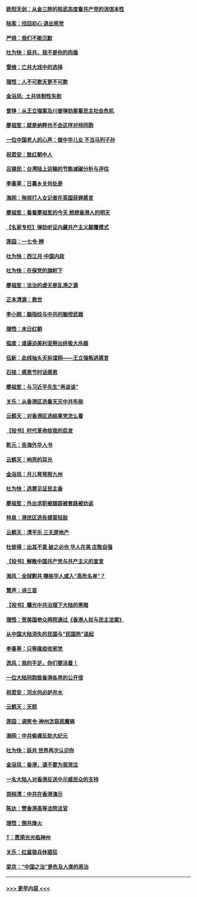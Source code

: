 #### [欧阳天剑：从金三胖的核武态度看共产党的流氓本性](../pages/nsc993/n11702238.md?t=12051622) 
#### [陆客：找回初心 退出邪党](../pages/nsc993/n11702213.md?t=12051622) 
#### [严晓：我们不能沉默](../pages/nsc993/n11702110.md?t=12051622) 
#### [吐为快：妖共，我不是你的肉盾](../pages/nsc993/n11701366.md?t=12051622) 
#### [雪绮：亡共大戏中的选择](../pages/nsc993/n11699922.md?t=12051622) 
#### [理悟：人不可欺天更不可欺](../pages/nsc993/n11699657.md?t=12051622) 
#### [金浴凤:  土共体制性失败](../pages/nsc993/n11699361.md?t=12051622) 
#### [曾铮：从王立强案及川普弹劾案看民主社会危机](../pages/nsc993/n11699318.md?t=12051622) 
#### [廖祖笙：就是纳粹也不会这样对待同胞](../pages/nsc993/n11697658.md?t=12051622) 
#### [一位中国老人的心声：做中华儿女 不当马列子孙](../pages/nsc993/n11697525.md?t=12051622) 
#### [祝君安：致红朝中人](../pages/nsc993/n11697518.md?t=12051622) 
#### [吕锡民：台湾陆上运输的节能减碳分析与评估](../pages/nsc993/n11694983.md?t=12051622) 
#### [李春草：日暮乡关何处是](../pages/nsc993/n11694805.md?t=12051622) 
#### [海网：殃视打人女记者在英国获罪感言](../pages/nsc993/n11693832.md?t=12051622) 
#### [廖祖笙：看看廖祖笙的今天 想想香港人的明天](../pages/nsc993/n11693707.md?t=12051622) 
#### [【名家专栏】弹劾听证内藏共产主义颠覆模式](../pages/nsc993/n11693563.md?t=12051622) 
#### [莲园：一七令‧辨](../pages/nsc993/n11692558.md?t=12051622) 
#### [吐为快：西江月·中国内政](../pages/nsc993/n11692071.md?t=12051622) 
#### [吐为快：在保党的旗帜下](../pages/nsc993/n11691188.md?t=12051622) 
#### [廖祖笙：法治的虚无是乱港之源](../pages/nsc993/n11690605.md?t=12051622) 
#### [正本清源：救世](../pages/nsc993/n11689134.md?t=12051622) 
#### [李小刚：脑指纹与中共的脑控武器](../pages/nsc993/n11688900.md?t=12051622) 
#### [理悟：末日红朝](../pages/nsc993/n11688829.md?t=12051622) 
#### [弧度：谁逼迫美利坚祭出终极大杀器](../pages/nsc993/n11688735.md?t=12051622) 
#### [伍新：此线抽头天拆谍网——王立强叛逃感言](../pages/nsc993/n11687981.md?t=12051622) 
#### [石铭：感恩节时话感恩](../pages/nsc993/n11687568.md?t=12051622) 
#### [廖祖笙：与习近平先生“再谈谈”](../pages/nsc993/n11687005.md?t=12051622) 
#### [关乐：从香港区选看天灭中共布局](../pages/nsc993/n11686647.md?t=12051622) 
#### [云鹤天：对香港区选结果党怎么看](../pages/nsc993/n11686216.md?t=12051622) 
#### [【投书】时代革命给我的启发](../pages/nsc993/n11684287.md?t=12051622) 
#### [乾元：告海外华人书](../pages/nsc993/n11684044.md?t=12051622) 
#### [云鹤天：响亮的耳光](../pages/nsc993/n11684254.md?t=12051622) 
#### [金浴凤：月儿弯弯照九州](../pages/nsc993/n11684231.md?t=12051622) 
#### [吐为快：选票见证民主香](../pages/nsc993/n11684206.md?t=12051622) 
#### [廖祖笙：外出求职被跟踪被套路被劝返](../pages/nsc993/n11683874.md?t=12051622) 
#### [林泉：港民区选告捷莫轻敌](../pages/nsc993/n11683930.md?t=12051622) 
#### [云鹤天：清平乐 三无房地产](../pages/nsc993/n11681521.md?t=12051622) 
#### [杜彼得：出其不意 破之必也 华人在美 庄敬自强](../pages/nsc993/n11679554.md?t=12051622) 
#### [【投书】解散中国共产党与共产主义的宣言](../pages/nsc993/n11679177.md?t=12051622) 
#### [海风：全球剿共 哪些华人或入“高危名单”？](../pages/nsc993/n11678617.md?t=12051622) 
#### [慧声：诗三首](../pages/nsc993/n11678848.md?t=12051622) 
#### [【投书】曝光中共治理下大陆的黑暗](../pages/nsc993/n11678674.md?t=12051622) 
#### [理悟：贺美国参众两院通过《香港人权与民主法案》](../pages/nsc993/n11678104.md?t=12051622) 
#### [从中国大陆消失的民国与“民国热”谈起](../pages/nsc993/n11678075.md?t=12051622) 
#### [李春草：只等瘟疫收邪党](../pages/nsc993/n11677308.md?t=12051622) 
#### [逸风：我的手足，你们要活着！](../pages/nsc993/n11676352.md?t=12051622) 
#### [一位大陆同胞致香港各界的公开信](../pages/nsc993/n11675761.md?t=12051622) 
#### [祝君安：河水何必妒井水](../pages/nsc993/n11675746.md?t=12051622) 
#### [云鹤天：天怒](../pages/nsc993/n11675718.md?t=12051622) 
#### [莲园：调笑令‧神州怎容恶魔祸](../pages/nsc993/n11675648.md?t=12051622) 
#### [海网：中共偷袭反助大纪元](../pages/nsc993/n11673515.md?t=12051622) 
#### [吐为快：妖共 世界再次认识你](../pages/nsc993/n11673506.md?t=12051622) 
#### [金浴凤：香港，请不要为我哭泣](../pages/nsc993/n11673248.md?t=12051622) 
#### [一名大陆人对香港反送中示威民众的支持](../pages/nsc993/n11672615.md?t=12051622) 
#### [郑纯清：中共在香港演示](../pages/nsc993/n11670539.md?t=12051622) 
#### [陈达：赞香港高等法院法官](../pages/nsc993/n11669542.md?t=12051622) 
#### [理悟：倒共烽火](../pages/nsc993/n11668844.md?t=12051622) 
#### [T：愿荣光光临神州](../pages/nsc993/n11668421.md?t=12051622) 
#### [关乐：红鼠狼兵休猖狂](../pages/nsc993/n11668378.md?t=12051622) 
#### [梁京：“中国之治”是危及人类的恶治](../pages/nsc993/n11668328.md?t=12051622) 

----
#### [ >>> 更早内容 <<< ](../indexes/nsc993-earlier.md)
